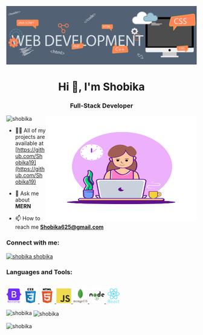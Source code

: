 ![MasterHead](https://github.com/Shobika19/Shobika19/blob/main/web%20development.gif)
<h1 align="center">Hi 👋, I'm Shobika</h1>
<h3 align="center">Full-Stack Developer</h3>
<img align="right" alt="coding" width="400" height="280" src="https://github.com/Shobika19/Shobika19/blob/main/girl.gif"/>
<p align="left"> <img src="https://komarev.com/ghpvc/?username=shobika&label=Profile%20views&color=0e75b6&style=flat" alt="shobika" /> </p>

- 👨‍💻 All of my projects are available at [https://github.com/Shobika19](https://github.com/Shobika19)

- 💬 Ask me about **MERN**

- 📫 How to reach me **Shobika625@gmail.com**

<h3 align="left">Connect with me:</h3>
<p align="left">
<a href="https://linkedin.com/in/shobika shobika" target="blank"><img align="center" src="https://raw.githubusercontent.com/rahuldkjain/github-profile-readme-generator/master/src/images/icons/Social/linked-in-alt.svg" alt="shobika shobika" height="30" width="40" /></a>
</p>


<h3 align="left">Languages and Tools:</h3>
<p align="left"> <a href="https://getbootstrap.com" target="_blank" rel="noreferrer"></a></br> <img src="https://raw.githubusercontent.com/devicons/devicon/master/icons/bootstrap/bootstrap-plain-wordmark.svg" alt="bootstrap" width="40" height="40"/> </a> <a href="https://www.w3schools.com/css/" target="_blank" rel="noreferrer"> <img src="https://raw.githubusercontent.com/devicons/devicon/master/icons/css3/css3-original-wordmark.svg" alt="css3" width="40" height="40"/> </a> <a href="https://www.w3.org/html/" target="_blank" rel="noreferrer"> <img src="https://raw.githubusercontent.com/devicons/devicon/master/icons/html5/html5-original-wordmark.svg" alt="html5" width="40" height="40"/> </a> <a href="https://developer.mozilla.org/en-US/docs/Web/JavaScript" target="_blank" rel="noreferrer"> <img src="https://raw.githubusercontent.com/devicons/devicon/master/icons/javascript/javascript-original.svg" alt="javascript" width="40" height="40"/> </a> <a href="https://www.mongodb.com/" target="_blank" rel="noreferrer"> <img src="https://raw.githubusercontent.com/devicons/devicon/master/icons/mongodb/mongodb-original-wordmark.svg" alt="mongodb" width="40" height="40"/> </a> <a href="https://nodejs.org" target="_blank" rel="noreferrer"> <img src="https://raw.githubusercontent.com/devicons/devicon/master/icons/nodejs/nodejs-original-wordmark.svg" alt="nodejs" width="40" height="40"/> </a> <a href="https://reactjs.org/" target="_blank" rel="noreferrer"> <img src="https://raw.githubusercontent.com/devicons/devicon/master/icons/react/react-original-wordmark.svg" alt="react" width="40" height="40"/> </a> </p>

<p><img align="left" src="https://github-readme-stats.vercel.app/api/top-langs?username=shobika&show_icons=true&locale=en&layout=compact" alt="shobika" /></p>

<p>&nbsp;<img align="center" src="https://github-readme-stats.vercel.app/api?username=shobika&show_icons=true&locale=en" alt="shobika" /></p>

<p><img align="center" src="https://github-readme-streak-stats.herokuapp.com/?user=shobika&" alt="shobika" /></p>


